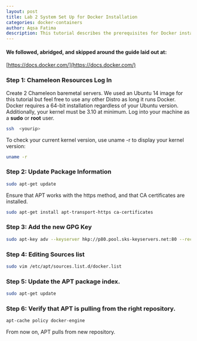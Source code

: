 ```yaml
---
layout: post
title: Lab 2 System Set Up for Docker Installation
categories: docker-containers
author: Aqsa Fatima
description: This tutorial describes the prerequisites for Docker installation on a server.
---
```

#### We followed, abridged, and skipped around the guide laid out at: 
[https://docs.docker.com/](https://docs.docker.com/)
 
### Step 1: Chameleon Resources Log In
Create 2 Chameleon baremetal servers. We used an Ubuntu 14 image for this tutorial but feel free to use any other Distro as long it runs Docker. 
Docker requires a 64-bit installation regardless of your Ubuntu version. Additionally, your kernel must be 3.10 at minimum.
Log into your machine as a **sudo** or **root** user. 
```sh
ssh  <yourip>
```
To check your current kernel version, use uname -r to display your kernel version:
```sh
uname -r
```
### Step 2: Update Package Information
```sh
sudo apt-get update
```
Ensure that APT works with the https method, and that CA certificates are installed.
```sh
sudo apt-get install apt-transport-https ca-certificates
```

### Step 3: Add the new GPG Key
```sh
sudo apt-key adv --keyserver hkp://p80.pool.sks-keyservers.net:80 --recv-keys 58118E89F3A912897C070ADBF76221572C52609D
```

### Step 4: Editing Sources list
```sh
sudo vim /etc/apt/sources.list.d/docker.list 
```

### Step 5: Update the **APT** package index.
```sh
sudo apt-get update
```

### Step 6: Verify that APT is pulling from the right repository.
```sh
apt-cache policy docker-engine
```
From now on, APT pulls from new repository.









